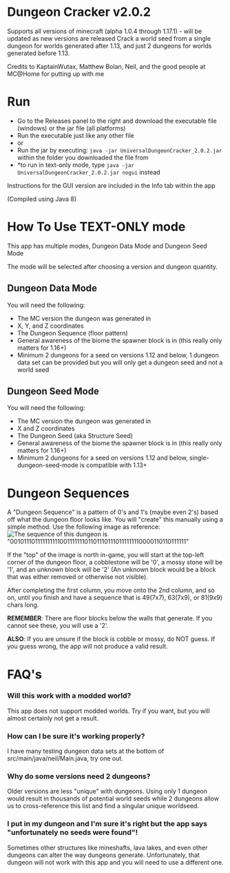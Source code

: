 # Dungeon Cracker v2.0.2

Supports all versions of minecraft (alpha 1.0.4 through 1.17.1) - will be updated as new versions are released
Crack a world seed from a single dungeon for worlds generated after 1.13, and just 2 dungeons for worlds generated before 1.13.

Credits to KaptainWutax, Matthew Bolan, Neil, and the good people at MC@Home for putting up with me

# Run 

- Go to the Releases panel to the right and download the executable file (windows) or the jar file (all platforms)
- Run the executable just like any other file
- or
- Run the jar by executing: `java -jar UniversalDungeonCracker_2.0.2.jar` within the folder you downloaded the file from
- *to run in text-only mode, type `java -jar UniversalDungeonCracker_2.0.2.jar nogui` instead

Instructions for the GUI version are included in the Info tab within the app

(Compiled using Java 8)

# How To Use TEXT-ONLY mode
This app has multiple modes, Dungeon Data Mode and Dungeon Seed Mode

The mode will be selected after choosing a version and dungeon quantity.
## Dungeon Data Mode
You will need the following:
- The MC version the dungeon was generated in
- X, Y, and Z coordinates
- The Dungeon Sequence (floor pattern)
- General awareness of the biome the spawner block is in (this really only matters for 1.16+)
- Minimum 2 dungeons for a seed on versions 1.12 and below, 1 dungeon data set can be provided but you will only get a dungeon seed and not a world seed

## Dungeon Seed Mode
You will need the following:
- The MC version the dungeon was generated in
- X and Z coordinates
- The Dungeon Seed (aka Structure Seed)
- General awareness of the biome the spawner block is in (this really only matters for 1.16+)
- Minimum 2 dungeons for a seed on versions 1.12 and below, single-dungeon-seed-mode is compatible with 1.13+


# Dungeon Sequences
A "Dungeon Sequence" is a pattern of 0's and 1's (maybe even 2's) based off what the dungeon floor looks like. You will "create" this manually using a simple method. Use the following image as reference:
![The sequence of this dungeon is "001011101111111111001111111011011101110111111110000110110111111"](https://i.imgur.com/eEl18Tq.png)

If the "top" of the image is north in-game, you will start at the top-left corner of the dungeon floor, a cobblestone will be '0', a mossy stone will be '1', and an unknown block will be '2' (An unknown block would be a block that was either removed or otherwise not visible).

After completing the first column, you move onto the 2nd column, and so on, until you finish and have a sequence that is 49(7x7), 63(7x9), or 81(9x9) chars long.

**REMEMBER**: There are floor blocks below the walls that generate. If you cannot see these, you will use a '2'.

**ALSO**: If you are unsure if the block is cobble or mossy, do NOT guess. If you guess wrong, the app will not produce a valid result.

# FAQ's
### Will this work with a modded world?
This app does not support modded worlds. Try if you want, but you will almost certainly not get a result.
### How can I be sure it's working properly?
I have many testing dungeon data sets at the bottom of src/main/java/neil/Main.java, try one out.
### Why do some versions need 2 dungeons?
Older versions are less "unique" with dungeons. Using only 1 dungeon would result in thousands of potential world seeds while 2 dungeons allow us to cross-reference this list and find a singular unique worldseed.
### I put in my dungeon and I'm sure it's right but the app says "unfortunately no seeds were found"!
Sometimes other structures like mineshafts, lava lakes, and even other dungeons can alter the way dungeons generate. Unfortunately, that dungeon will not work with this app and you will need to use a different one.
